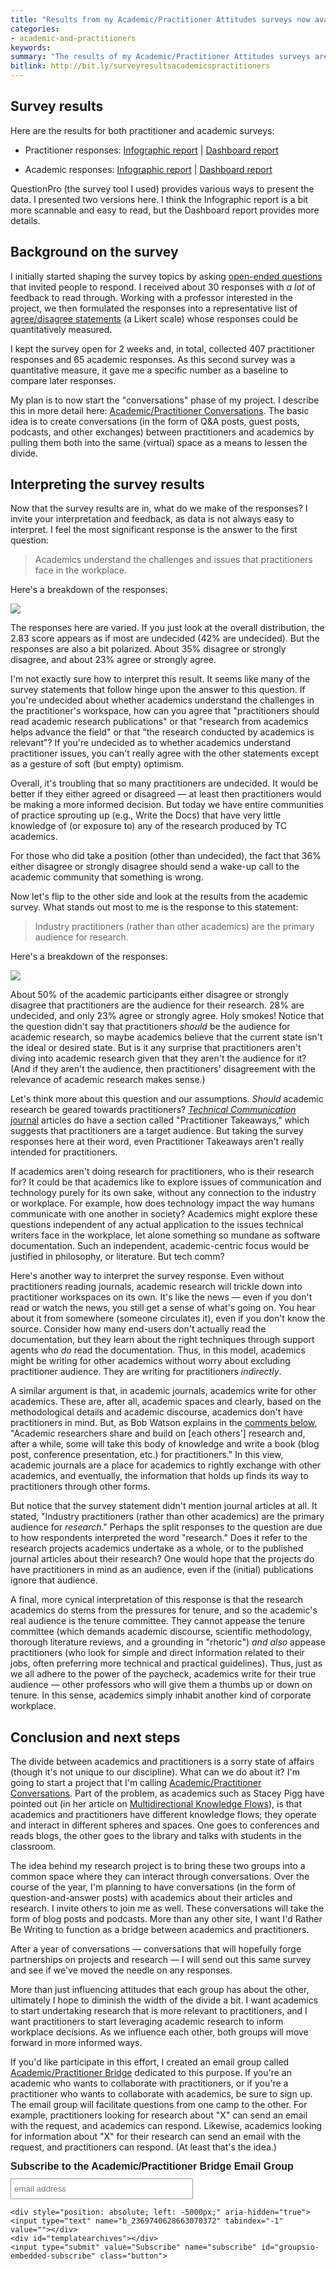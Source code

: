 ```yaml
---
title: "Results from my Academic/Practitioner Attitudes surveys now available"
categories:
- academic-and-practitioners
keywords:
summary: "The results of my Academic/Practitioner Attitudes surveys are now available. The most interesting response (for the practitioner survey) was regarding the statement that academics understand issues that practitioners face in the workplace. Most (42%) were undecided while 36% disagreed or strongly disagreed. For the academic survey, the most interesting response was regarding the statement that practitioners (rather than other academics) are the primary audience for academic research. About 50% of the academic participants either disagreed or strongly disagreed. Overall, 407 practitioners and 65 academics completed the surveys. The results will fuel phase II of my project, which involves creating academic/practitioner conversation posts."
bitlink: http://bit.ly/surveyresultsacademicspractitioners
---
```


## Survey results

Here are the results for both practitioner and academic surveys:

* Practitioner responses: [Infographic report](https://idratherbewritingmedia.com/apsurvey/survey_for_practitioners_to_take_infographic.pdf) \| [Dashboard report](https://idratherbewritingmedia.com/apsurvey/survey_for_practitioners_to_take.html)

* Academic responses: [Infographic report](https://idratherbewritingmedia.com/apsurvey/survey_for_academics_to_take_infographic.pdf) \| [Dashboard report](https://idratherbewritingmedia.com/apsurvey/survey_for_academics_to_take.html)

QuestionPro (the survey tool I used) provides various ways to present the data. I presented two versions here. I think the Infographic report is a bit more scannable and easy to read, but the Dashboard report provides more details.

## Background on the survey

I initially started shaping the survey topics by asking [open-ended questions](https://idratherbewriting.com/2018/02/06/survey-to-measure-tc-academic-practitioner-attitudes/) that invited people to respond. I received about 30 responses with *a lot* of feedback to read through. Working with a professor interested in the project, we then formulated the responses into a representative list of [agree/disagree statements](https://idratherbewriting.com/2018/07/02/survey-for-academics-and-practitioners/) (a Likert scale) whose responses could be quantitatively measured.  

I kept the survey open for 2 weeks and, in total, collected 407 practitioner responses and 65 academic responses. As this second survey was a quantitative measure, it gave me a specific number as a baseline to compare later responses.

My plan is to now start the "conversations" phase of my project. I describe this in more detail here: [Academic/Practitioner Conversations](https://idratherbewriting.com/academic-practitioner-project/). The basic idea is to create conversations (in the form of Q&A posts, guest posts, podcasts, and other exchanges) between practitioners and academics by pulling them both into the same (virtual) space as a means to lessen the divide.

## Interpreting the survey results

Now that the survey results are in, what do we make of the responses? I invite your interpretation and feedback, as data is not always easy to interpret. I feel the most significant response is the answer to the first question:

> Academics understand the challenges and issues that practitioners face in the workplace.

Here's a breakdown of the responses:

<a target="\_blank" href="https://idratherbewriting.com/images/psurvey2.png"><img src="https://idratherbewritingmedia.com/images/psurvey2.png" style="max-width: 100%"/></a>

The responses here are varied. If you just look at the overall distribution, the 2.83 score appears as if most are undecided (42% are undecided). But the responses are also a bit polarized. About 35% disagree or strongly disagree, and about 23% agree or strongly agree.

I'm not exactly sure how to interpret this result. It seems like many of the survey statements that follow hinge upon the answer to this question. If you're undecided about whether academics understand the challenges in the practitioner's workspace, how can you agree that "practitioners should read academic research publications" or that "research from academics helps advance the field" or that "the research conducted by academics is relevant"? If you're undecided as to whether academics understand practitioner issues, you can't really agree with the other statements except as a gesture of soft (but empty) optimism.

Overall, it's troubling that so many practitioners are undecided. It would be better if they either agreed or disagreed &mdash; at least then practitioners would be making a more informed decision. But today we have entire communities of practice sprouting up (e.g., Write the Docs) that have very little knowledge of (or exposure to) any of the research produced by TC academics.

For those who did take a position (other than undecided), the fact that 36% either disagree or strongly disagree should send a wake-up call to the academic community that something is wrong.

Now let's flip to the other side and look at the results from the academic survey. What stands out most to me is the response to this statement:

> Industry practitioners (rather than other academics) are the primary audience for research.

Here's a breakdown of the responses:

<a target="\_blank" href="https://idratherbewriting.com/images/asurvey2.png"><img src="https://idratherbewritingmedia.com/images/asurvey2.png" style="max-width: 100%"/></a>

About 50% of the academic participants either disagree or strongly disagree that practitioners are the audience for their research. 28% are undecided, and only 23% agree or strongly agree. Holy smokes! Notice that the question didn't say that practitioners *should* be the audience for academic research, so maybe academics believe that the current state isn't the ideal or desired state. But is it any surprise that practitioners aren't diving into academic research given that they aren't the audience for it? (And if they aren't the audience, then practitioners' disagreement with the relevance of academic research makes sense.)

Let's think more about this question and our assumptions. *Should* academic research be geared towards practitioners? [*Technical Communication* journal](https://www.stc.org/techcomm/) articles do have a section called "Practitioner Takeaways," which suggests that practitioners are a target audience. But taking the survey responses here at their word, even Practitioner Takeaways aren't really intended for practitioners.

If academics aren't doing research for practitioners, who is their research for? It could be that academics like to explore issues of communication and technology purely for its own sake, without any connection to the industry or workplace. For example, how does technology impact the way humans communicate with one another in society? Academics might explore these questions independent of any actual application to the issues technical writers face in the workplace, let alone something so mundane as software documentation. Such an independent, academic-centric focus would be justified in philosophy, or literature. But tech comm?

Here's another way to interpret the survey response. Even without practitioners reading journals, academic research will trickle down into practitioner workspaces on its own. It's like the news &mdash; even if you don't read or watch the news, you still get a sense of what's going on. You hear about it from somewhere (someone circulates it), even if you don't know the source. Consider how many end-users don't actually read the documentation, but they learn about the right techniques through support agents who *do* read the documentation. Thus, in this model, academics might be writing for other academics without worry about excluding practitioner audience. They are writing for practitioners *indirectly*.

A similar argument is that, in academic journals, academics write for other academics. These are, after all, academic spaces and clearly, based on the methodological details and academic discourse, academics don't have practitioners in mind. But, as Bob Watson explains in the [comments below](https://idratherbewriting.com/2018/07/17/interpreting-results-of-academic-practitioner-survey/#comment-3994284432), "Academic researchers share and build on [each others'] research and, after a while, some will take this body of knowledge and write a book (blog post, conference presentation, etc.) for practitioners." In this view, academic journals are a place for academics to rightly exchange with other academics, and eventually, the information that holds up finds its way to practitioners through other forms.

But notice that the survey statement didn't mention journal articles at all. It stated, "Industry practitioners (rather than other academics) are the primary audience for *research*." Perhaps the split responses to the question are due to how respondents interpreted the word "research." Does it refer to the research projects academics undertake as a whole, or to the published journal articles about their research? One would hope that the projects do have practitioners in mind as an audience, even if the (initial) publications ignore that audience.

A final, more cynical interpretation of this response is that the research academics do stems from the pressures for tenure, and so the academic's real audience is the tenure committee. They cannot appease the tenure committee (which demands academic discourse, scientific methodology, thorough literature reviews, and a grounding in "rhetoric") *and also* appease practitioners (who look for simple and direct information related to their jobs, often preferring more technical and practical guidelines). Thus, just as we all adhere to the power of the paycheck, academics write for their true audience &mdash; other professors who will give them a thumbs up or down on tenure. In this sense, academics simply inhabit another kind of corporate workplace.

## Conclusion and next steps

The divide between academics and practitioners is a sorry state of affairs (though it's not unique to our discipline). What can we do about it? I'm going to start a project that I'm calling [Academic/Practitioner Conversations](https://idratherbewriting.com/academic-practitioner-project/). Part of the problem, as academics such as Stacey Pigg have pointed out (in her article on [Multidirectional Knowledge Flows](https://www.stc.org/techcomm/2016/11/01/toward-multidirectional-knowledge-flows-lessons-from-research-and-publication-practices-of-technical-communication-entrepreneurs/)), is that academics and practitioners have different knowledge flows; they operate and interact in different spheres and spaces. One goes to conferences and reads blogs, the other goes to the library and talks with students in the classroom.

The idea behind my research project is to bring these two groups into a common space where they can interact through conversations. Over the course of the year, I'm planning to have conversations (in the form of question-and-answer posts) with academics about their articles and research. I invite others to join me as well. These conversations will take the form of blog posts and podcasts. More than any other site, I want I'd Rather Be Writing to function as a bridge between academics and practitioners.  

After a year of conversations &mdash; conversations that will hopefully forge partnerships on projects and research &mdash; I will send out this same survey and see if we've moved the needle on any responses.

More than just influencing attitudes that each group has about the other, ultimately I hope to diminish the width of the divide a bit. I want academics to start undertaking research that is more relevant to practitioners, and I want practitioners to start leveraging academic research to inform workplace decisions. As we influence each other, both groups will move forward in more informed ways.

If you'd like participate in this effort, I created an email group called [Academic/Practitioner Bridge](https://groups.io/g/tc-academic-practitioner-bridge) dedicated to this purpose. If you're an academic who wants to collaborate with practitioners, or if you're a practitioner who wants to collaborate with academics, be sure to sign up. The email group will facilitate questions from one camp to the other. For example, practitioners looking for research about "X" can send an email with the request, and academics can respond. Likewise, academics looking for information about "X" for their research can send an email with the request, and practitioners can respond. (At least that's the idea.)

<div class="classictemplate template" style="display: block;">
<style type="text/css">
  #groupsio_embed_signup input {border:1px solid #999; -webkit-appearance:none;}
  #groupsio_embed_signup label {display:block; font-size:16px; padding-bottom:10px; font-weight:bold;}
  #groupsio_embed_signup .email {display:block; padding:8px 0; margin:0 4% 10px 0; text-indent:5px; width:58%; min-width:130px;}
  #groupsio_embed_signup {
    background:#fff; clear:left; font:14px Helvetica,Arial,sans-serif;
  }
  #groupsio_embed_signup .button {

      width:25%; margin:0 0 10px 0; min-width:90px;
      background-image: linear-gradient(to bottom,#337ab7 0,#265a88 100%);
      background-repeat: repeat-x;
      border-color: #245580;
      text-shadow: 0 -1px 0 rgba(0,0,0,.2);
      box-shadow: inset 0 1px 0 rgba(255,255,255,.15),0 1px 1px rgba(0,0,0,.075);
      padding: 5px 10px;
      font-size: 12px;
      line-height: 1.5;
      border-radius: 3px;
      color: #fff;
      background-color: #337ab7;
      display: inline-block;
      margin-bottom: 0;
      font-weight: 400;
      text-align: center;
      white-space: nowrap;
      vertical-align: middle;
    }
</style>
<div id="groupsio_embed_signup">
<form action="https://groups.io/g/tc-academic-practitioner-bridge/signup?u=2369740628663070372" method="post" id="groupsio-embedded-subscribe-form" name="groupsio-embedded-subscribe-form" target="\_blank">
    <div id="groupsio_embed_signup_scroll">
      <label for="email" id="templateformtitle">Subscribe to the Academic/Practitioner Bridge Email Group</label>
      <input type="email" value="" name="email" class="email" id="email" placeholder="email address" required="">

    <div style="position: absolute; left: -5000px;" aria-hidden="true"><input type="text" name="b_2369740628663070372" tabindex="-1" value=""></div>
    <div id="templatearchives"></div>
    <input type="submit" value="Subscribe" name="subscribe" id="groupsio-embedded-subscribe" class="button">
  </div>
</form>
</div>
</div>
<div style="height: 40px"></div>
